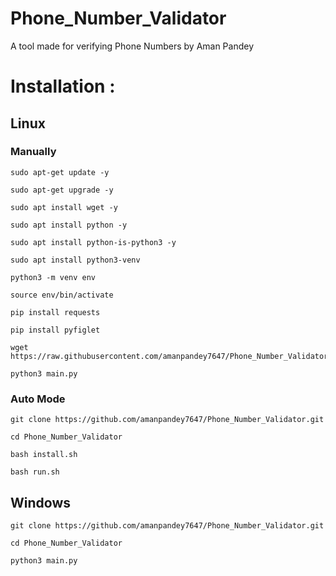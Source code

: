 # Phone_Number_Validator
 A tool made for verifying Phone Numbers by Aman Pandey


# Installation :
## Linux 
### Manually

```
sudo apt-get update -y
```

```
sudo apt-get upgrade -y
```
```
sudo apt install wget -y
```
```
sudo apt install python -y
```
```
sudo apt install python-is-python3 -y
```
```
sudo apt install python3-venv
```
```
python3 -m venv env
```
```
source env/bin/activate
```
```
pip install requests
```
```
pip install pyfiglet
```
```
wget https://raw.githubusercontent.com/amanpandey7647/Phone_Number_Validator/main/main.py
```
```
python3 main.py
```

### Auto Mode
```
git clone https://github.com/amanpandey7647/Phone_Number_Validator.git
```
```
cd Phone_Number_Validator
```
```
bash install.sh
```
```
bash run.sh
```

## Windows
```
git clone https://github.com/amanpandey7647/Phone_Number_Validator.git
```
```
cd Phone_Number_Validator
```
```
python3 main.py
```
